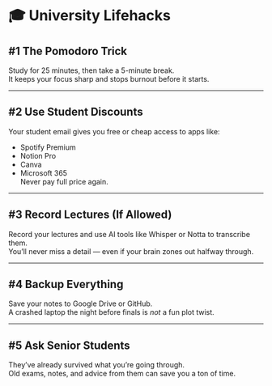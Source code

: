 # 🎓 University Lifehacks

## #1 The Pomodoro Trick
Study for 25 minutes, then take a 5-minute break.  
It keeps your focus sharp and stops burnout before it starts.

---

## #2 Use Student Discounts
Your student email gives you free or cheap access to apps like:  
- Spotify Premium  
- Notion Pro  
- Canva  
- Microsoft 365  
Never pay full price again.

---

## #3 Record Lectures (If Allowed)
Record your lectures and use AI tools like Whisper or Notta to transcribe them.  
You’ll never miss a detail — even if your brain zones out halfway through.

---

## #4 Backup Everything
Save your notes to Google Drive or GitHub.  
A crashed laptop the night before finals is *not* a fun plot twist.

---

## #5 Ask Senior Students
They’ve already survived what you’re going through.  
Old exams, notes, and advice from them can save you a ton of time.
